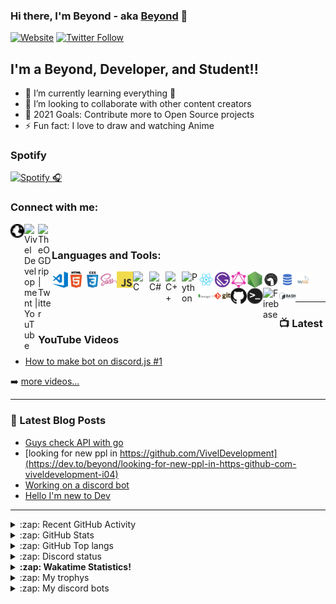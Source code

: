 ### Hi there, I'm Beyond - aka [Beyond][website] 👋

[![Website](https://img.shields.io/website?label=vivel.tech&style=for-the-badge&url=https://vivel.tech)](https://vivel.tech)
[![Twitter Follow](https://img.shields.io/twitter/follow/TheOGDrip?color=1DA1F2&logo=twitter&style=for-the-badge)](https://twitter.com/intent/follow?original_referer=https%3A%2F%2Fgithub.com%2FcodeSTACKr&screen_name=TheOGDrip)

## I'm a Beyond, Developer, and Student!!

- 🌱 I’m currently learning everything 🤣
- 👯 I’m looking to collaborate with other content creators
- 🥅 2021 Goals: Contribute more to Open Source projects
- ⚡ Fun fact: I love to draw and watching Anime

### Spotify

[![Spotify 🎧](https://beyond-spotify-readme-phi.vercel.app/api/spotify-playing)](https://open.spotify.com/user/z74jlorietb4f3yh8gd7i4rbv)

### Connect with me:

[<img align="left" alt="vivel.tech" width="22px" src="https://raw.githubusercontent.com/iconic/open-iconic/master/svg/globe.svg" />][website]
[<img align="left" alt="Vivel Development | YouTube" width="22px" src="https://cdn.jsdelivr.net/npm/simple-icons@v3/icons/youtube.svg" />][youtube]
[<img align="left" alt="TheOGDrip | Twitter" width="22px" src="https://cdn.jsdelivr.net/npm/simple-icons@v3/icons/twitter.svg" />][twitter]

<br />

### Languages and Tools:

<img align="left" alt="Visual Studio Code" width="26px" src="https://raw.githubusercontent.com/github/explore/80688e429a7d4ef2fca1e82350fe8e3517d3494d/topics/visual-studio-code/visual-studio-code.png" />
<img align="left" alt="HTML5" width="26px" src="https://raw.githubusercontent.com/github/explore/80688e429a7d4ef2fca1e82350fe8e3517d3494d/topics/html/html.png" />
<img align="left" alt="CSS3" width="26px" src="https://raw.githubusercontent.com/github/explore/80688e429a7d4ef2fca1e82350fe8e3517d3494d/topics/css/css.png" />
<img align="left" alt="Sass" width="26px" src="https://raw.githubusercontent.com/github/explore/80688e429a7d4ef2fca1e82350fe8e3517d3494d/topics/sass/sass.png" />
<img align="left" alt="JavaScript" width="26px" src="https://raw.githubusercontent.com/github/explore/80688e429a7d4ef2fca1e82350fe8e3517d3494d/topics/javascript/javascript.png" />
<img align="left" alt="C" width="26px" src="https://cdn.discordapp.com/attachments/816957777603592202/820365940175929344/c-programming-569564.png" />
<img align="left" alt="C#" width="26px" src="https://cdn.discordapp.com/attachments/816957777603592202/820366568340848670/c-sharp-c-logo-02F17714BA-seeklogo.png" />
<img align="left" alt="C++" width="26px" src="https://cdn.discordapp.com/attachments/816957777603592202/820366291570524260/306px-ISO_C2B2B_Logo.png" />
<img align="left" alt="Python" width="26px" src="https://cdn.discordapp.com/attachments/816957624489738291/820368083192774666/1200px-Python-logo-notext.png" />

<img align="left" alt="React" width="26px" src="https://raw.githubusercontent.com/github/explore/80688e429a7d4ef2fca1e82350fe8e3517d3494d/topics/react/react.png" />
<img align="left" alt="Gatsby" width="26px" src="https://raw.githubusercontent.com/github/explore/e94815998e4e0713912fed477a1f346ec04c3da2/topics/gatsby/gatsby.png" />
<img align="left" alt="GraphQL" width="26px" src="https://raw.githubusercontent.com/github/explore/80688e429a7d4ef2fca1e82350fe8e3517d3494d/topics/graphql/graphql.png" />
<img align="left" alt="Node.js" width="26px" src="https://raw.githubusercontent.com/github/explore/80688e429a7d4ef2fca1e82350fe8e3517d3494d/topics/nodejs/nodejs.png" />

<img align="left" alt="Deno" width="26px" src="https://raw.githubusercontent.com/github/explore/361e2821e2dea67711cde99c9c40ed357061cf27/topics/deno/deno.png" />
<img align="left" alt="SQL" width="26px" src="https://raw.githubusercontent.com/github/explore/80688e429a7d4ef2fca1e82350fe8e3517d3494d/topics/sql/sql.png" />
<img align="left" alt="MySQL" width="26px" src="https://raw.githubusercontent.com/github/explore/80688e429a7d4ef2fca1e82350fe8e3517d3494d/topics/mysql/mysql.png" />
<img align="left" alt="MongoDB" width="26px" src="https://raw.githubusercontent.com/github/explore/80688e429a7d4ef2fca1e82350fe8e3517d3494d/topics/mongodb/mongodb.png" />
<img align="left" alt="Git" width="26px" src="https://raw.githubusercontent.com/github/explore/80688e429a7d4ef2fca1e82350fe8e3517d3494d/topics/git/git.png" />
<img align="left" alt="GitHub" width="26px" src="https://raw.githubusercontent.com/github/explore/78df643247d429f6cc873026c0622819ad797942/topics/github/github.png" />
<img align="left" alt="Terminal" width="26px" src="https://raw.githubusercontent.com/github/explore/80688e429a7d4ef2fca1e82350fe8e3517d3494d/topics/terminal/terminal.png" />
<img align="left" alt="Firebase" width="26px" src="https://user-images.githubusercontent.com/74981187/111068067-93ac1080-84e0-11eb-9643-9a1dd8acc683.png" />
<img align="left" alt="Bash" width="26px" src="https://raw.githubusercontent.com/github/explore/80688e429a7d4ef2fca1e82350fe8e3517d3494d/topics/bash/bash.png" />


<br />
<br />

---

### 📺 Latest YouTube Videos

<!-- YOUTUBE:START -->
- [How to make bot on discord.js #1](https://www.youtube.com/watch?v=t9MtpN0YqOE)
<!-- YOUTUBE:END -->

➡️ [more videos...](https://www.youtube.com/channel/UCLaT8K5Px6kG6J-uGznapvQ)

---

### 📕 Latest Blog Posts

<!-- BLOG-POST-LIST:START -->
- [Guys check API with go](https://dev.to/beyond/guys-check-api-with-go-2fo7)
- [looking for new ppl in https://github.com/VivelDevelopment](https://dev.to/beyond/looking-for-new-ppl-in-https-github-com-viveldevelopment-i04)
- [Working on a discord bot](https://dev.to/beyond/working-on-a-discord-bot-82a)
- [Hello I'm new to Dev](https://dev.to/beyond/hello-i-m-new-to-dev-3p4f)
<!-- BLOG-POST-LIST:END -->


---

<details>
  <summary>:zap: Recent GitHub Activity</summary>
  
<!--START_SECTION:activity-->
1. 🗣 Commented on [#8588](https://github.com/yarnpkg/yarn/issues/8588) in [yarnpkg/yarn](https://github.com/yarnpkg/yarn)
<!--END_SECTION:activity-->

</details>

<details>
  <summary>:zap: GitHub Stats</summary>

  [![Status](https://github-readme-stats.vercel.app/api?username=nani1734&show_icons=true&hide_border=true&theme=radical)](https://github.com/NANI1734)

</details>

<details>
  <summary>:zap: GitHub Top langs </summary>

  [![Top Langs](https://github-readme-stats.vercel.app/api/top-langs/?username=nani1734&layout=compact&theme=radical)](https://github.com/NANI1734)

</details>

  <details>
    <summary>:zap: Discord status </summary>
  <div align="center"><img src="https://discord.c99.nl/widget/theme-1/775970684588523570.png"></div>
   </details>
<details>
  <summary><strong>:zap: Wakatime Statistics!</strong></summary>
   <a href="https://ycyanxw.github.io/yCyanx">
  <img align="center" src="https://github-readme-stats.vercel.app/api/wakatime?username=nani1734">
</a>
</details>
<details>
    <summary>:zap: My trophys </summary>
  <div align="center"><img src="https://github-profile-trophy.vercel.app/?username=nani1734&theme=dracula&count_private=true"></div>
    </details>

[website]: https://vivel.tech
[twitter]: https://twitter.com/TheOGDrip
[youtube]: https://www.youtube.com/channel/UCLaT8K5Px6kG6J-uGznapvQ

<details>
  <summary>:zap: My discord bots</summary>

   My discord bots
<br />

### Musicboi
[![Musicboi](https://top.gg/api/widget/804253258763862026.svg)](https://top.gg/bot/804253258763862026)


<br />

### Animebot
[![Animebot](https://top.gg/api/widget/791591817082044417.svg)](https://top.gg/bot/791591817082044417)


</details>

